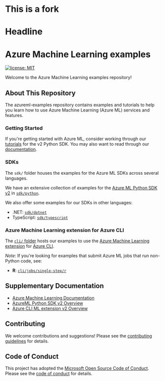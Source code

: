 # This is a fork

# Headline

# Azure Machine Learning examples

[![license: MIT](https://img.shields.io/badge/License-MIT-purple.svg)](LICENSE)

Welcome to the Azure Machine Learning examples repository!

## About This Repository

The azureml-examples repository contains examples and tutorials to help you learn how to use Azure Machine Learning
(Azure ML) services and features.

### Getting Started

If you're getting started with Azure ML, consider working through our [tutorials] for the v2 Python SDK. You may
also want to read through our [documentation](#supplementary-documentation).

### SDKs

The `sdk/` folder houses the examples for the Azure ML SDKs across several languages.

We have an extensive collection of examples for the [Azure ML Python SDK v2][azure cli ml extension v2 overview] in
[`sdk/python`][azureml python sdk v2 examples].

We also offer some examples for our SDKs in other languages:

- .NET: [`sdk/dotnet`][azureml dotnet sdk v2 examples]
- TypeScript: [`sdk/typescript`][azureml typescript sdk v2 examples]

### Azure Machine Learning extension for Azure CLI

The [`cli/` folder][azureml cli extension examples] hosts our examples to use the
[Azure Machine Learning extension][azure cli ml extension v2 overview] for [Azure CLI][azure cli overview].

_Note_: If you're looking for examples that submit Azure ML jobs that run non-Python code, see:

- **R**: [`cli/jobs/single-step/r`](./cli/jobs/single-step/r)

## Supplementary Documentation

- [Azure Machine Learning Documentation](https://docs.microsoft.com/azure/machine-learning)
- [AzureML Python SDK v2 Overview]
- [Azure CLI ML extension v2 Overview]

## Contributing

We welcome contributions and suggestions! Please see the [contributing guidelines](CONTRIBUTING.md) for details.

## Code of Conduct

This project has adopted the [Microsoft Open Source Code of Conduct](https://opensource.microsoft.com/codeofconduct/). Please see the [code of conduct](CODE_OF_CONDUCT.md) for details.

[tutorials]: ./tutorials
[azure cli overview]: https://learn.microsoft.com/en-us/cli/azure/what-is-azure-cli
[azureml cli extension examples]: ./cli
[azureml python sdk v2 examples]: ./sdk/python
[azureml dotnet sdk v2 examples]: ./sdk/dotnet
[azureml typescript sdk v2 examples]: ./sdk/typescript
[azure cli ml extension v2 overview]: https://learn.microsoft.com/en-us/azure/machine-learning/concept-v2?view=azureml-api-2#azure-machine-learning-cli-v2
[azureml python sdk v2 overview]: https://learn.microsoft.com/en-us/azure/machine-learning/concept-v2?view=azureml-api-2#azure-machine-learning-python-sdk-v2
